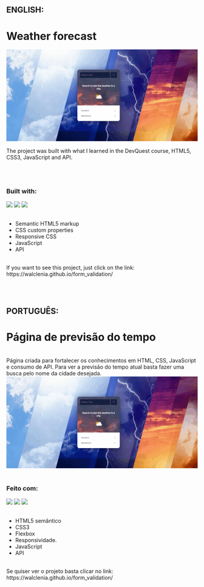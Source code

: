 ## ENGLISH:
# Weather forecast



<img src="src/image/readme/weather forecast.gif">

<br>

The project was built with what I learned in the DevQuest course, HTML5, CSS3, JavaScript and API.

<br><br>


### Built with:
<div>
  <img height="40em" src="https://cdn.jsdelivr.net/gh/devicons/devicon@latest/icons/html5/html5-original-wordmark.svg" />
  <img height="40em" src="https://cdn.jsdelivr.net/gh/devicons/devicon@latest/icons/css3/css3-original-wordmark.svg" />
  <img height="40em" src="https://cdn.jsdelivr.net/gh/devicons/devicon@latest/icons/javascript/javascript-original.svg" />
</div><br>

          
          
- Semantic HTML5 markup
- CSS custom properties
- Responsive CSS
- JavaScript
- API


<br>
If you want to see this project, just click on the link:
https://walclenia.github.io/form_validation/

<br><br>

## PORTUGUÊS:
# Página de previsão do tempo
<br>
Página criada para fortalecer os conhecimentos em HTML, CSS, JavaScript e consumo de API. Para ver a previsão do tempo atual basta fazer uma busca pelo nome da cidade desejada.

<img src="src/image/readme/weather forecast.gif">
<br><br>

### Feito com:
<div>
  <img height="40em" src="https://cdn.jsdelivr.net/gh/devicons/devicon@latest/icons/html5/html5-original-wordmark.svg" />
  <img height="40em" src="https://cdn.jsdelivr.net/gh/devicons/devicon@latest/icons/css3/css3-original-wordmark.svg" />
  <img height="40em" src="https://cdn.jsdelivr.net/gh/devicons/devicon@latest/icons/javascript/javascript-original.svg" />
</div><br>

          
          
- HTML5 semântico 
- CSS3
- Flexbox
- Responsividade.
- JavaScript
- API


<br>
Se quiser ver o projeto basta clicar no link:
https://walclenia.github.io/form_validation/
